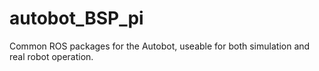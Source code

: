 # autobot_BSP_pi
Common ROS packages for the Autobot, useable for both simulation and real robot operation.
